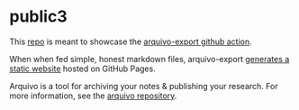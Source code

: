 # public3

This [repo](https://github.com/phillmv/public3) is meant to showcase the [arquivo-export github action](https://github.com/phillmv/arquivo-export).

When when fed simple, honest markdown files, arquivo-export [generates a static website](https://phillmv.github.io/public2) hosted on GitHub Pages.

Arquivo is a tool for archiving your notes & publishing your research. For more information, see the [arquivo repository](https://github.com/phillmv/arquivo-export).
